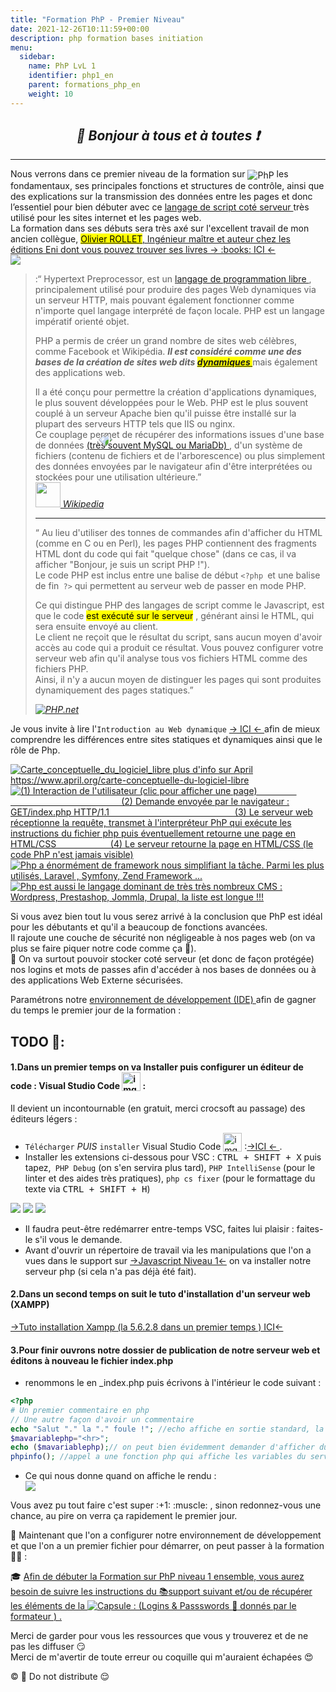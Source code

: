 ```yaml
---
title: "Formation PhP - Premier Niveau"
date: 2021-12-26T10:11:59+00:00
description: php formation bases initiation 
menu:
  sidebar:
    name: PhP LvL 1
    identifier: php1_en
    parent: formations_php_en
    weight: 10
---
```


## _<center>:loudspeaker: Bonjour à tous et à toutes :heavy_exclamation_mark:</center>_

---

<div class="d-sm-block alert alert-info text-center" > 
<i class="fas fa-info-circle " style="color: blue;"></i> Nous verrons dans ce premier niveau de la formation sur <img style="vertical-align: middle;" src="/images/icones/php_h40.png" alt="PhP"> les fondamentaux, ses principales fonctions et structures de contrôle, ainsi que des explications sur la transmission des données entre les <i class="fas fa-file-code"></i> pages et donc l’essentiel pour bien débuter avec ce <a href="https://fr.wikipedia.org/wiki/Langage_serveur">  langage de script coté <i class="fas fa-server"></i> serveur  <i class="fas fa-external-link-alt"></i></a> très utilisé pour les <i class="fas fa-sitemap"></i> sites internet et les <i class="fas fa-file-code"></i> pages web.<br/>
La formation dans ses débuts sera très axé sur l'excellent travail de mon ancien collègue, <a href="https://www.editions-eni.fr/supports-de-cours/recherche?exp=olivier%20rollet"><mark> Olivier ROLLET</mark>, Ingénieur maître et auteur chez les éditions Eni dont vous pouvez trouver ses livres -> :books: ICI <i class="fas fa-external-link-alt"></i> <-</a>
</div>

<div class="float-right img-fluid"  >
<img   src="variableselonbesoin-red.png" style="transform: rotate(-45deg); position : absolute; margin-right:15%;margin-left:15%; margin-top:30%; z-index: 1; ">
<img src="phpbaseliste.png" style="z-index: 0;">
</div>

><i class="fab fa-php fa-2x" style="color:blue; vertical-align:middle;"></i> :“ Hypertext Preprocessor, est un [langage de programmation libre <i class="fas fa-external-link-alt"></i>](https://fr.wikipedia.org/wiki/Logiciel_libre) , principalement utilisé pour produire des pages Web dynamiques via un <i class="fas fa-server"></i> serveur HTTP, mais pouvant également fonctionner comme n'importe quel langage interprété de façon locale.
>PHP est un langage impératif orienté objet.
>
>PHP a permis de créer un grand nombre de sites web célèbres, comme Facebook et Wikipédia. <strong><i>Il est considéré comme une des bases de la création de sites web dits <mark> [dynamiques <i class="fas fa-external-link-alt"></i>](https://fr.wikipedia.org/wiki/Page_web_dynamique) </mark> </strong></i> mais également des applications web.
>
> Il a été conçu pour permettre la création d'applications dynamiques, le plus souvent développées pour le Web. PHP est le plus souvent couplé à un serveur Apache bien qu'il puisse être installé sur la plupart des serveurs HTTP tels que IIS ou nginx.  
>Ce couplage permet de récupérer des informations issues d'une <i class="fas fa-database"></i> base de données [(très souvent MySQL ou MariaDb) <i class="fas fa-external-link-alt"></i>](https://fr.wikipedia.org/wiki/MySQL#Utilisation), d'un système de fichiers (contenu de fichiers et de l'arborescence) ou plus simplement des données envoyées par le navigateur afin d'être interprétées ou stockées pour une utilisation ultérieure.”  
> <cite>[ <img style="-webkit-user-select: none; margin: auto; " height="40px" src="/images/wikipedia.png"> Wikipedia <i class="fas fa-external-link-alt"></i>](https://fr.wikipedia.org/wiki/PHP "Définition à lire pour bien comprendre")</cite>
>
> <hr/>
>
><i class="fab fa-php fa-2x" style="color:blue; vertical-align:middle;" ></i>“
Au lieu d'utiliser des tonnes de commandes afin d'afficher du HTML (comme en C ou en Perl), les pages PHP contiennent des fragments HTML dont du code qui fait "quelque chose" (dans ce cas, il va afficher "Bonjour, je suis un script PHP !").<br/>
>Le code PHP est inclus entre une balise de début `<?php `et une balise de fin` ?>` qui permettent au serveur web de passer en mode PHP.
>
>Ce qui distingue PHP des langages de script comme le Javascript, est que le code <mark> est exécuté sur le serveur</mark> , générant ainsi le HTML, qui sera ensuite envoyé au client.  
>Le client ne reçoit que le résultat du script, sans aucun moyen d'avoir accès au code qui a produit ce résultat. Vous pouvez configurer votre serveur web afin qu'il analyse tous vos fichiers HTML comme des fichiers PHP.  
>Ainsi, il n'y a aucun moyen de distinguer les pages qui sont produites dynamiquement des pages statiques.”
>
> <cite>[<img style="-webkit-user-select: none; margin: auto; " src="/images/icones/php_h40.png" alt="PHP">.net <i class="fas fa-external-link-alt"></i>](https://www.php.net/manual/fr/intro-whatis.php "Définition à lire pour bien comprendre")</cite>  

   Je vous invite à lire l'`Introduction au Web dynamique` [-> ICI <- <i class="fas fa-external-link-alt"></i>](http://romainlebreton.github.io/ProgWeb-CoteServeur/classes/class1.html "Définition à lire pour bien comprendre") afin de mieux comprendre les différences entre sites statiques et dynamiques ainsi que le rôle de Php.
   		
<link rel="stylesheet" href="minified/bootstrap-gallery.min.css">
<script src="https://code.jquery.com/jquery-3.3.1.slim.min.js" integrity="sha384-q8i/X+965DzO0rT7abK41JStQIAqVgRVzpbzo5smXKp4YfRvH+8abtTE1Pi6jizo" crossorigin="anonymous"></script>
<script src="minified/bootstrap-gallery.min.js"></script>
<div class="row">
  <div class="col-6 col-sm-3">
    <a href="/images/carte_conceptuelle_du_logiciel_libre.svg.png" class="thumbnail">
      <img src="/images/carte_conceptuelle_du_logiciel_libre.300.png" alt="Carte_conceptuelle_du_logiciel_libre plus d'info sur April https://www.april.org/carte-conceptuelle-du-logiciel-libre" />
    </a>
  </div>
 <div class="col-6 col-sm-3">
    <a href="sitedynaphp.png" class="thumbnail">
      <img src="sitedynaphp300.png" alt="(1) Interaction de l'utilisateur (clic pour afficher une page) &nbsp;&nbsp;&nbsp;&nbsp;&nbsp;&nbsp;&nbsp;&nbsp;&nbsp;&nbsp;&nbsp;&nbsp;&nbsp;&nbsp;&nbsp; &nbsp;&nbsp;&nbsp;&nbsp;&nbsp;&nbsp;&nbsp;&nbsp;&nbsp;&nbsp;&nbsp;&nbsp;&nbsp;&nbsp;&nbsp;&nbsp;&nbsp;&nbsp;&nbsp;&nbsp;&nbsp;&nbsp;&nbsp;&nbsp;&nbsp;&nbsp;&nbsp;&nbsp;&nbsp;&nbsp;&nbsp;&nbsp;&nbsp;&nbsp;&nbsp;&nbsp;&nbsp;&nbsp;&nbsp;&nbsp;&nbsp;&nbsp;&nbsp;&nbsp; (2) Demande envoyée par le navigateur : GET/index.php HTTP/1.1 &nbsp;&nbsp;&nbsp;&nbsp;&nbsp;&nbsp;&nbsp;&nbsp;&nbsp;&nbsp;&nbsp;&nbsp;&nbsp;&nbsp;&nbsp;&nbsp;&nbsp;&nbsp;&nbsp;&nbsp; &nbsp;&nbsp;&nbsp;&nbsp;&nbsp;&nbsp;&nbsp;&nbsp;&nbsp;&nbsp;&nbsp;&nbsp;&nbsp;&nbsp;&nbsp;&nbsp;&nbsp;&nbsp;&nbsp;&nbsp;&nbsp;&nbsp;&nbsp; &nbsp;&nbsp;&nbsp;&nbsp; (3) Le serveur web réceptionne la requête, transmet à l'interpréteur PhP qui exécute les instructions du fichier php puis éventuellement retourne une page en HTML/CSS &nbsp;&nbsp;&nbsp;&nbsp;&nbsp;&nbsp;&nbsp;&nbsp;&nbsp; &nbsp;&nbsp;&nbsp;&nbsp; &nbsp;&nbsp;&nbsp;&nbsp;&nbsp; (4) Le serveur retourne la page en HTML/CSS (le code PhP n'est jamais visible)" />
    </a>
  </div>
  <div class="col-6 col-sm-3">
    <a href="frameworks-PHP.jpg" class="thumbnail" >
      <img src="frameworks-PHP450.jpg" alt="Php a énormément de framework nous simplifiant la tâche. Parmi les plus utilisés, Laravel , Symfony, Zend Framework ... " />
    </a>
  </div>
  <div class="col-6 col-sm-3">
    <a href="php_cms.png" class="thumbnail">
      <img src="php_cms400.png" alt="Php est aussi le langage dominant de très très nombreux CMS : Wordpress, Prestashop, Jommla, Drupal, la liste est longue !!!" />
    </a>
  </div>
</div>


Si vous avez bien tout lu vous serez arrivé à la conclusion que PhP est idéal pour les débutants et qu'il a beaucoup de fonctions avancées.  
Il rajoute une couche de <i class="fas fa-shield-alt"></i> sécurité non négligeable à nos pages web (on va plus se faire piquer notre code comme ça :tongue:).  
:closed_lock_with_key: On va surtout pouvoir stocker coté serveur (et donc de façon protégée) nos logins et mots de passes afin d'accéder à nos bases de données ou à des applications Web Externe sécurisées.


<div class="d-sm-block  alert alert-dark text-left" role="alert">

Paramétrons notre [environnement de développement (IDE) <i class="fas fa-external-link-alt"></i>](https://fr.wikipedia.org/wiki/Environnement_de_d%C3%A9veloppement) afin de gagner du temps le premier jour de la formation :

</div>

## <i class="fas fa-clipboard-list "></i> TODO :roller_coaster::

  <h4> 1.Dans un premier temps on va Installer puis configurer un éditeur de code : Visual Studio Code <img style="vertical-align:bottom;" height="30px" src="/images/icones/Visual studio code logo.png" alt="img"> : </h4>  Il devient un incontournable (en gratuit, merci crocsoft au passage) des éditeurs légers :

 - `Télécharger` _PUIS_ `installer` Visual Studio Code <img style="vertical-align:bottom;" height="30px" src="/images/icones/Visual studio code logo.png" alt="img"> :[->ICI <i class="fas fa-external-link-alt"></i><- ](https://code.visualstudio.com/).
 - Installer les extensions <i class="fab fa-php fa-2x" style="color:blue; vertical-align:middle;" ></i>ci-dessous pour VSC : <kbd>CTRL + SHIFT + X</kbd> puis tapez,` PHP Debug` (on s'en servira plus tard), `PHP IntelliSense` (pour le linter et des aides très pratiques), `php cs fixer` (pour le formattage du texte via <kbd>CTRL + SHIFT + H</kbd>)


  <div  class="row justify-content-center">
  <img src="extension1.png" >
  <img src="extension2.png" >  
  <img src="extension3.png" >  
  </div>

  - Il faudra peut-être redémarrer entre-temps VSC, faites lui plaisir : faites-le s'il vous le demande.
  - Avant d'ouvrir un répertoire de travail via les manipulations que l'on a vues dans le support sur  [->Javascript Niveau 1<-](../../formation_js/lvl1) on va installer notre serveur php (si cela n'a pas déjà été fait).
  
<h4> 2.Dans un second temps on suit le tuto d'installation d'un serveur web (XAMPP)</h4> 

[->Tuto installation Xampp (la 5.6.2.8 dans un premier temps ) ICI<-](../../../divers/installation_xampp)

<h4> 3.Pour finir ouvrons notre dossier de publication de notre serveur web et éditons à nouveau le fichier index.php</h4> 

- renommons le en _index.php puis écrivons à l'intérieur le code suivant : 
 ```php
<?php
# Un premier commentaire en php
// Une autre façon d'avoir un commentaire
echo "Salut "." la "." foule !"; //echo affiche en sortie standard, la concaténation se fait via le '.'
$mavariablephp="<hr>";
echo ($mavariablephp);// on peut bien évidemment demander d'afficher du code html
phpinfo(); //appel a une fonction php qui affiche les variables du serveurs (on en aura besoin avec Xdebug plus tard)
 ```

- Ce qui nous donne quand on affiche le rendu : 
  <div  class="row justify-content-center">
  <img src="indexphp.png" >
   </div>


<div class="d-sm-block  alert alert-success  text-left" role="alert">
Vous avez pu tout faire c'est super :+1: :muscle: , sinon redonnez-vous une chance, au pire on verra ça rapidement le premier jour.  

:speech_balloon: Maintenant que l'on a configurer notre environnement de développement et que l'on a un premier fichier pour démarrer, on peut passer à la formation :astronaut: :  

:mortar_board: [Afin de débuter la Formation sur PhP niveau 1 ensemble, vous aurez besoin de suivre les instructions du :books:support suivant et/ou de récupérer les éléments de la <img style="vertical-align: bottom;" src="/images/icones/w30/capsule_30.png" alt="C">apsule : (Logins & Passswords :closed_lock_with_key: donnés par le formateur <i class="fas fa-chalkboard-teacher"></i> ) <i class="fas fa-external-link-alt"></i>.](http://franpan.free.fr/formation/_php401 "lien vers le site contenant les fichiers de la formation")

</div>

Merci de garder pour vous les ressources que vous y trouverez et de ne pas les diffuser :smirk:  
Merci de m'avertir de toute erreur ou coquille qui m'auraient échapées :heart_eyes:

:copyright: :no_entry_sign: Do not distribute :relieved:
